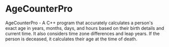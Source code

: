 # AgeCounterPro
AgeCounterPro - A C++ program that accurately calculates a person's exact age in years, months, days, and hours based on their birth details and current time. It also considers time zone differences and leap years. If the person is deceased, it calculates their age at the time of death.
